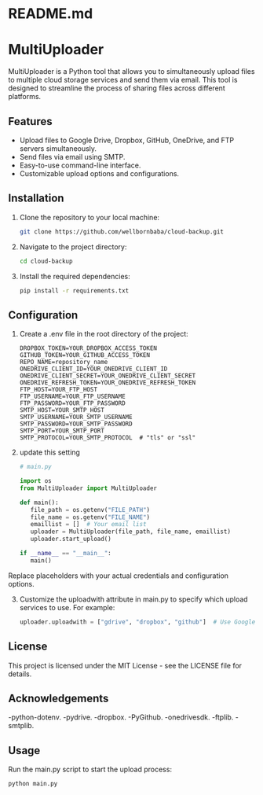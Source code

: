 # README.md

# MultiUploader

MultiUploader is a Python tool that allows you to simultaneously upload files to multiple cloud storage services and send them via email. This tool is designed to streamline the process of sharing files across different platforms.

## Features

- Upload files to Google Drive, Dropbox, GitHub, OneDrive, and FTP servers simultaneously.
- Send files via email using SMTP.
- Easy-to-use command-line interface.
- Customizable upload options and configurations.

## Installation

1. Clone the repository to your local machine:

   ```bash
   git clone https://github.com/wellbornbaba/cloud-backup.git

   ```

2. Navigate to the project directory:

   ```bash
   cd cloud-backup

   ```

3. Install the required dependencies:

   ```bash
   pip install -r requirements.txt

   ```

## Configuration

1. Create a .env file in the root directory of the project:

   ````plaintext
   DROPBOX_TOKEN=YOUR_DROPBOX_ACCESS_TOKEN
   GITHUB_TOKEN=YOUR_GITHUB_ACCESS_TOKEN
   REPO_NAME=repository_name
   ONEDRIVE_CLIENT_ID=YOUR_ONEDRIVE_CLIENT_ID
   ONEDRIVE_CLIENT_SECRET=YOUR_ONEDRIVE_CLIENT_SECRET
   ONEDRIVE_REFRESH_TOKEN=YOUR_ONEDRIVE_REFRESH_TOKEN
   FTP_HOST=YOUR_FTP_HOST
   FTP_USERNAME=YOUR_FTP_USERNAME
   FTP_PASSWORD=YOUR_FTP_PASSWORD
   SMTP_HOST=YOUR_SMTP_HOST
   SMTP_USERNAME=YOUR_SMTP_USERNAME
   SMTP_PASSWORD=YOUR_SMTP_PASSWORD
   SMTP_PORT=YOUR_SMTP_PORT
   SMTP_PROTOCOL=YOUR_SMTP_PROTOCOL  # "tls" or "ssl"

2. update this setting
   ```python
   # main.py

   import os
   from MultiUploader import MultiUploader

   def main():
      file_path = os.getenv("FILE_PATH")
      file_name = os.getenv("FILE_NAME")
      emaillist = []  # Your email list
      uploader = MultiUploader(file_path, file_name, emaillist)
      uploader.start_upload()

   if __name__ == "__main__":
      main()

Replace placeholders with your actual credentials and configuration options.

3. Customize the uploadwith attribute in main.py to specify which upload services to use. For example:

   ```python
   uploader.uploadwith = ["gdrive", "dropbox", "github"]  # Use Google Drive, Dropbox, and empty for all

## License
This project is licensed under the MIT License - see the LICENSE file for details.

## Acknowledgements
-python-dotenv.
-pydrive.
-dropbox.
-PyGithub.
-onedrivesdk.
-ftplib.
-smtplib.


## Usage

Run the main.py script to start the upload process:

   ```python
   python main.py